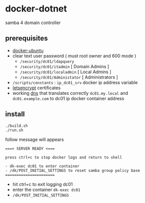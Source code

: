 # docker-dotnet

samba 4 domain controller

## prerequisites

- [docker-ubuntu](https://github.com/devel0/docker-ubuntu)
- clear text user password ( must root owner and 600 mode )
  - `/security/dc01/ldapquery`
  - `/security/dc01/itadmin` [ Domain Admins ]
  - `/security/dc01/localadmin` [ Local Admins ]
  - `/security/dc01/Administator` [ Administrators ]
- `/scripts/constants` : `ip_dc01_srv` docker ip address variable
- [letsencrypt](https://letsencrypt.org/) certificates
- working [dns](https://github.com/devel0/docker-dns-rpz) that translates correctly `dc01.my.local` and `dc01.example.com` to dc01 ip docker container address

## install

```
./build.sh
./run.sh
```

follow message will appears

```
===> SERVER READY <===

press ctrl+c to stop docker logs and return to shell

- dk-exec dc01 to enter container
- /dk/POST_INITIAL_SETTINGS to reset samba group policy base
======================
```

- hit ctrl+c to exit logging dc01
- enter the container `dk-exec dc01`
- `/dk/POST_INITIAL_SETTINGS`
